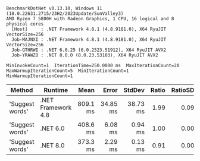 ```

BenchmarkDotNet v0.13.10, Windows 11 (10.0.22631.2715/23H2/2023Update/SunValley3)
AMD Ryzen 7 5800H with Radeon Graphics, 1 CPU, 16 logical and 8 physical cores
  [Host]     : .NET Framework 4.8.1 (4.8.9181.0), X64 RyuJIT VectorSize=256
  Job-MAJNXI : .NET Framework 4.8.1 (4.8.9181.0), X64 RyuJIT VectorSize=256
  Job-GTHRWI : .NET 6.0.25 (6.0.2523.51912), X64 RyuJIT AVX2
  Job-YRAWZO : .NET 8.0.0 (8.0.23.53103), X64 RyuJIT AVX2

MinInvokeCount=1  IterationTime=250.0000 ms  MaxIterationCount=20  
MaxWarmupIterationCount=5  MinIterationCount=1  MinWarmupIterationCount=1  

```
| Method          | Runtime            | Mean     | Error    | StdDev   | Ratio | RatioSD |
|---------------- |------------------- |---------:|---------:|---------:|------:|--------:|
| &#39;Suggest words&#39; | .NET Framework 4.8 | 809.1 ms | 34.85 ms | 38.73 ms |  1.99 |    0.09 |
| &#39;Suggest words&#39; | .NET 6.0           | 408.6 ms |  6.08 ms |  0.94 ms |  1.00 |    0.00 |
| &#39;Suggest words&#39; | .NET 8.0           | 373.3 ms |  2.29 ms |  0.13 ms |  0.91 |    0.00 |
